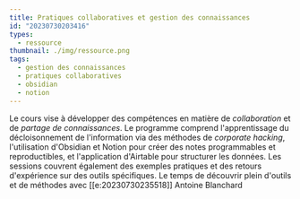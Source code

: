 ```yaml
---
title: Pratiques collaboratives et gestion des connaissances
id: "20230730203416"
types:
  - ressource
thumbnail: ./img/ressource.png
tags:
  - gestion des connaissances
  - pratiques collaboratives
  - obsidian
  - notion
---
```



Le cours vise à développer des compétences en matière de *collaboration* et de *partage de connaissances*. Le programme comprend l'apprentissage du décloisonnement de l'information via des méthodes de *corporate hacking*, l'utilisation d'Obsidian et Notion pour créer des notes programmables et reproductibles, et l'application d'Airtable pour structurer les données. Les sessions couvrent également des exemples pratiques et des retours d'expérience sur des outils spécifiques.
Le temps de découvrir plein d'outils et de méthodes avec [[e:20230730235518]] Antoine Blanchard
